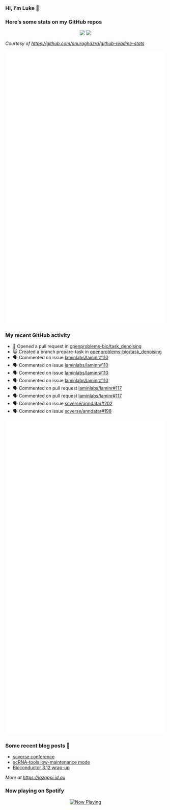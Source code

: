 
<!-- README.md is generated from README.Rmd. Please edit that file -->

### Hi, I’m Luke 👋

<!--
**lazappi/lazappi** is a ✨ _special_ ✨ repository because its `README.md` (this file) appears on your GitHub profile.
&#10;Here are some ideas to get you started:
&#10;- 🔭 I’m currently working on ...
- 🌱 I’m currently learning ...
- 👯 I’m looking to collaborate on ...
- 🤔 I’m looking for help with ...
- 💬 Ask me about ...
- 📫 How to reach me: ...
- 😄 Pronouns: ...
- ⚡ Fun fact: ...
-->

### Here’s some stats on my GitHub repos

<p align="center">
<img src="https://github-readme-stats.vercel.app/api?username=lazappi&count_private=true&show_icons=true&theme=buefy&hide_title=True">
<img src="https://github-readme-stats.vercel.app/api/top-langs/?username=lazappi&hide=html&theme=buefy&layout=compact">
</p>

*Courtesy of <https://github.com/anuraghazra/github-readme-stats>*

<p align="center" style="width:100%;">
<img src="https://github.com/lazappi/lazappi/raw/main/github-intro.svg">
</p>

### My recent GitHub activity

- 🤔 Opened a pull request in
  [openproblems-bio/task_denoising](https://github.com/openproblems-bio/task_denoising)
- 😺 Created a branch prepare-task in
  [openproblems-bio/task_denoising](https://github.com/openproblems-bio/task_denoising)
- 🗣 Commented on issue
  [laminlabs/laminr#110](https://github.com/laminlabs/laminr#110)
- 🗣 Commented on issue
  [laminlabs/laminr#110](https://github.com/laminlabs/laminr#110)
- 🗣 Commented on issue
  [laminlabs/laminr#110](https://github.com/laminlabs/laminr#110)
- 🗣 Commented on issue
  [laminlabs/laminr#110](https://github.com/laminlabs/laminr#110)
- 🗣 Commented on pull request
  [laminlabs/laminr#117](https://github.com/laminlabs/laminr#117)
- 🗣 Commented on pull request
  [laminlabs/laminr#117](https://github.com/laminlabs/laminr#117)
- 🗣 Commented on issue
  [scverse/anndatar#202](https://github.com/scverse/anndatar#202)
- 🗣 Commented on issue
  [scverse/anndatar#198](https://github.com/scverse/anndatar#198)

<p align="center" style="width:100%;">
<img src="https://github.com/lazappi/lazappi/raw/main/github-status.svg">
</p>

### Some recent blog posts 📝

- [scverse
  conference](https://lazappi.id.au/posts/2024-09-15-scverse-conference/)
- [scRNA-tools low-maintenance
  mode](https://lazappi.id.au/posts/2024-03-04-scRNAtools-low-maintenance/)
- [Bioconductor 3.12
  wrap-up](https://lazappi.id.au/posts/2020-10-30-bioconductor-3-12-wrap-up/)

*More at <https://lazappi.id.au>*

<!-- ### My latest tweet 👇 and retweet 👉 -->

### Now playing on Spotify

<p align="center">
<a href="https://now-playing-profile.lazappi.vercel.app/now-playing?open">
<img src="https://now-playing-profile.lazappi.vercel.app/now-playing" width="256" height="64" alt="Now Playing">
</a>
</p>
